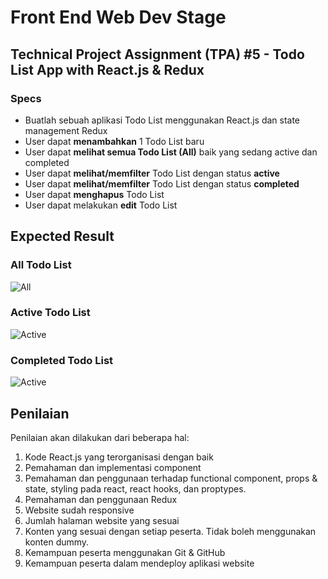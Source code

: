 # Front End Web Dev Stage

## Technical Project Assignment (TPA) #5 - Todo List App with React.js & Redux

### Specs

- Buatlah sebuah aplikasi Todo List menggunakan React.js dan state management Redux
- User dapat **menambahkan** 1 Todo List baru
- User dapat **melihat semua Todo List (All)** baik yang sedang active dan completed
- User dapat **melihat/memfilter** Todo List dengan status **active**
- User dapat **melihat/memfilter** Todo List dengan status **completed**
- User dapat **menghapus** Todo List
- User dapat melakukan **edit** Todo List

## Expected Result

### All Todo List

![All](https://skilvul-prod-01.s3.ap-southeast-1.amazonaws.com/lesson/full-stack-assignment/tpa5-todo-1.png)

### Active Todo List

![Active](https://skilvul-prod-01.s3.ap-southeast-1.amazonaws.com/lesson/full-stack-assignment/tpa5-todo-2.png)

### Completed Todo List

![Active](https://skilvul-prod-01.s3.ap-southeast-1.amazonaws.com/lesson/full-stack-assignment/tpa5-todo-3.png)

## Penilaian

Penilaian akan dilakukan dari beberapa hal:

1. Kode React.js yang terorganisasi dengan baik
2. Pemahaman dan implementasi component
3. Pemahaman dan penggunaan terhadap functional component, props & state, styling pada react, react hooks, dan proptypes.
4. Pemahaman dan penggunaan Redux
5. Website sudah responsive
6. Jumlah halaman website yang sesuai
7. Konten yang sesuai dengan setiap peserta. Tidak boleh menggunakan konten dummy.
8. Kemampuan peserta menggunakan Git & GitHub
9. Kemampuan peserta dalam mendeploy aplikasi website
